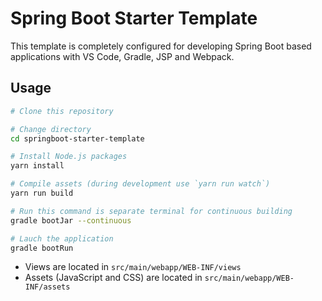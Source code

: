 # Spring Boot Starter Template

This template is completely configured for developing Spring Boot based applications with VS Code, Gradle, JSP and Webpack.

## Usage

```bash
# Clone this repository

# Change directory
cd springboot-starter-template

# Install Node.js packages
yarn install

# Compile assets (during development use `yarn run watch`)
yarn run build

# Run this command is separate terminal for continuous building
gradle bootJar --continuous

# Lauch the application
gradle bootRun
```

* Views are located in `src/main/webapp/WEB-INF/views`
* Assets (JavaScript and CSS) are located in `src/main/webapp/WEB-INF/assets`
